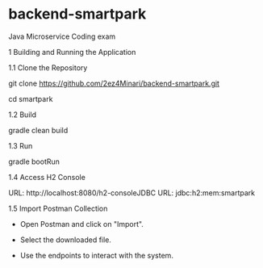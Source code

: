 # backend-smartpark
Java Microservice Coding exam

1 Building and Running the Application

1.1 Clone the Repository

git clone https://github.com/2ez4Minari/backend-smartpark.git

cd smartpark

1.2 Build

gradle clean build

1.3 Run

gradle bootRun

1.4 Access H2 Console

URL: http://localhost:8080/h2-consoleJDBC URL: jdbc:h2:mem:smartpark

1.5 Import Postman Collection

- Open Postman and click on "Import".

- Select the downloaded file.

- Use the endpoints to interact with the system.

